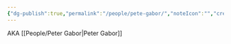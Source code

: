 ```yaml
---
{"dg-publish":true,"permalink":"/people/pete-gabor/","noteIcon":"","created":"2025-07-07T14:23:46.394-05:00"}
---
```


AKA [[People/Peter Gabor\|Peter Gabor]]